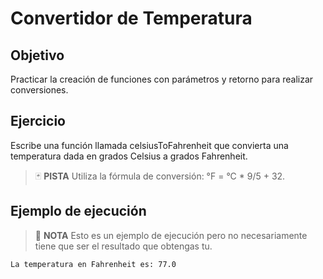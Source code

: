 # Convertidor de Temperatura

## Objetivo

Practicar la creación de funciones con parámetros y retorno para realizar conversiones.

## Ejercicio

Escribe una función llamada celsiusToFahrenheit que convierta una temperatura dada en grados Celsius a grados Fahrenheit. 

> :black_joker: **PISTA**
> Utiliza la fórmula de conversión: °F = °C * 9/5 + 32.

## Ejemplo de ejecución

> :pencil: **NOTA**
> Esto es un ejemplo de ejecución pero no necesariamente tiene que ser el resultado que obtengas tu.

~~~sh
La temperatura en Fahrenheit es: 77.0
~~~
